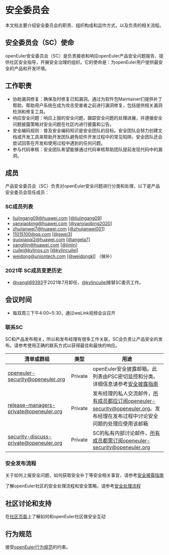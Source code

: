 # 安全委员会

本文档主要介绍安全委员会的职责、组织构成和运作方式，以及负责的相关流程。



## 安全委员会（SC）使命

openEuler安全委员会（SC）是负责接收和响应openEuler产品安全问题报告、提供社区安全指导，开展安全治理的组织。它的使命是：为openEuler用户提供最安全的产品和开发环境。



## 工作职责

+ 协助漏洞修复：确保及时修复已知漏洞。通过为软件包Maintainer们提供补丁帮助，帮助用户系统在成为攻击受害者之前进行漏洞修复，包括提供相关漏洞检测和修复工具。
+ 响应安全问题：响应上报的安全问题，跟踪安全问题的处理进展，并遵循安全问题披露策略对安全问题在社区内进行披露和公告。
+ 安全编码规则：普及安全编码知识是安全团队的目标。安全团队会努力创建文档或开发工具来帮助开发团队避免软件开发过程中的常见陷阱。安全团队还会尝试回答在开发和使用过程中遇到的任何问题。
+ 参与代码审核：安全团队希望能够通过代码审核帮助团队提前发现代码中的漏洞。



## 成员

产品安全委员会（SC）负责对openEuler安全问题进行分类和处理，以下是产品安全委员会现任成员：

### SC成员列表

- <liujingang09@huawei.com> [[@liujingang09](https://gitee.com/liujingang09)]
- <yanxiaobing@huawei.com> [[@yanxiaobing2020](https://gitee.com/yanxiaobing2020)]
- <zhujianwei7@huawei.com> [[@zhujianwei001](https://gitee.com/zhujianwei001)]
- <11015100@qq.com> [[@gwei3](https://gitee.com/gwei3)]
- <guoxiaoqi2@huawei.com> [[@angela7](https://gitee.com/angela7)]
- <yanglijin@huawei.com> [[@jinjin](https://gitee.com/jinjin)]
- <cuilei@kylinos.cn> [[@kylincuilei](https://gitee.com/kylincuilei)]
- <weidong@uniontech.com> [[@weidongkl](https://gitee.com/weidongkl)] （候补）

### 2021年 SC成员变更历史
- [@yangli69393](https://gitee.com/yangli69393)于2021年7月卸任，[@kylincuilei](https://gitee.com/kylincuilei)接替SC委员工作。


## 会议时间

- 每双周三下午4:00~5:30，通过weLink视频会议召开



### 联系SC

SC和产品发布相关，所以和发布经理有很多工作关联，SC会负责让产品安全的发布。请参考使用正确的联系方式以获得最佳和最快的响应。

| 清单或群组                             | 类型    | 用途                                                         |
| -------------------------------------- | ------- | ------------------------------------------------------------ |
| openeuler-security@openeuler.org       | Private | openEuler安全披露邮箱。此列表由PSC密切监控和分类。详细信息请参考[安全披露指南](security-disclosure.md) |
| release-managers-private@openeuler.org | Private | 发布经理的私人交流邮件，所有成员都应订阅openeuler-security@openeuler.org。发布经理在发布过程中讨论安全问题的处理应使用该邮箱 |
| security-discuss-private@openeuler.org | Private | SC的私有内部讨论邮件，所有成员都需订阅openeuler-security@openeuler.org |



### 安全发布流程

关于如何上报安全问题，如何获取安全补丁等安全相关事宜，请参考[安全披露指南](security-disclosure.md)

了解openEuler社区的安全处理流程和安全策略，请参考[安全处理流程](security-process.md)



## 社区讨论和支持

在[社区页面](https://openEuler.org)上了解如何和openEuler社区做安全互动



## 行为规范

接受[openEuler行为规范]()的约束。
